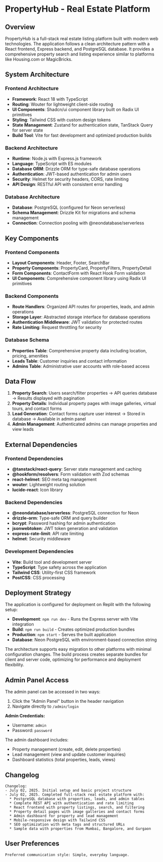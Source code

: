 # PropertyHub - Real Estate Platform

## Overview

PropertyHub is a full-stack real estate listing platform built with modern web technologies. The application follows a clean architecture pattern with a React frontend, Express backend, and PostgreSQL database. It provides a comprehensive property search and listing experience similar to platforms like Housing.com or MagicBricks.

## System Architecture

### Frontend Architecture
- **Framework**: React 18 with TypeScript
- **Routing**: Wouter for lightweight client-side routing
- **UI Components**: Shadcn/ui component library built on Radix UI primitives
- **Styling**: Tailwind CSS with custom design tokens
- **State Management**: Zustand for authentication state, TanStack Query for server state
- **Build Tool**: Vite for fast development and optimized production builds

### Backend Architecture
- **Runtime**: Node.js with Express.js framework
- **Language**: TypeScript with ES modules
- **Database ORM**: Drizzle ORM for type-safe database operations
- **Authentication**: JWT-based authentication for admin users
- **Security**: Helmet for security headers, CORS, rate limiting
- **API Design**: RESTful API with consistent error handling

### Database Architecture
- **Database**: PostgreSQL (configured for Neon serverless)
- **Schema Management**: Drizzle Kit for migrations and schema management
- **Connection**: Connection pooling with @neondatabase/serverless

## Key Components

### Frontend Components
- **Layout Components**: Header, Footer, SearchBar
- **Property Components**: PropertyCard, PropertyFilters, PropertyDetail
- **Form Components**: ContactForm with React Hook Form validation
- **UI Components**: Comprehensive component library using Radix UI primitives

### Backend Components
- **Route Handlers**: Organized API routes for properties, leads, and admin operations
- **Storage Layer**: Abstracted storage interface for database operations
- **Authentication Middleware**: JWT validation for protected routes
- **Rate Limiting**: Request throttling for security

### Database Schema
- **Properties Table**: Comprehensive property data including location, pricing, amenities
- **Leads Table**: Customer inquiries and contact information
- **Admins Table**: Administrative user accounts with role-based access

## Data Flow

1. **Property Search**: Users search/filter properties → API queries database → Results displayed with pagination
2. **Property Details**: Individual property pages with image galleries, virtual tours, and contact forms
3. **Lead Generation**: Contact forms capture user interest → Stored in database → Available in admin panel
4. **Admin Management**: Authenticated admins can manage properties and view leads

## External Dependencies

### Frontend Dependencies
- **@tanstack/react-query**: Server state management and caching
- **@hookform/resolvers**: Form validation with Zod schemas
- **react-helmet**: SEO meta tag management
- **wouter**: Lightweight routing solution
- **lucide-react**: Icon library

### Backend Dependencies
- **@neondatabase/serverless**: PostgreSQL connection for Neon
- **drizzle-orm**: Type-safe ORM and query builder
- **bcrypt**: Password hashing for admin authentication
- **jsonwebtoken**: JWT token generation and validation
- **express-rate-limit**: API rate limiting
- **helmet**: Security middleware

### Development Dependencies
- **Vite**: Build tool and development server
- **TypeScript**: Type safety across the application
- **Tailwind CSS**: Utility-first CSS framework
- **PostCSS**: CSS processing

## Deployment Strategy

The application is configured for deployment on Replit with the following setup:

- **Development**: `npm run dev` - Runs the Express server with Vite integration
- **Build**: `npm run build` - Creates optimized production bundles
- **Production**: `npm start` - Serves the built application
- **Database**: Neon PostgreSQL with environment-based connection string

The architecture supports easy migration to other platforms with minimal configuration changes. The build process creates separate bundles for client and server code, optimizing for performance and deployment flexibility.

## Admin Panel Access

The admin panel can be accessed in two ways:
1. Click the "Admin Panel" button in the header navigation
2. Navigate directly to `/admin/login`

**Admin Credentials:**
- Username: `admin`
- Password: `password`

The admin dashboard includes:
- Property management (create, edit, delete properties)
- Lead management (view and update customer inquiries)
- Dashboard statistics (total properties, leads, views)

## Changelog

```
Changelog:
- July 02, 2025. Initial setup and basic project structure
- July 02, 2025. Completed full-stack real estate platform with:
  * PostgreSQL database with properties, leads, and admin tables
  * Complete REST API with authentication and rate limiting
  * React frontend with property listings, search, and filtering
  * Property detail pages with image galleries and contact forms
  * Admin dashboard for property and lead management
  * Mobile-responsive design with Tailwind CSS
  * SEO optimization with meta tags and structured URLs
  * Sample data with properties from Mumbai, Bangalore, and Gurgaon
```

## User Preferences

```
Preferred communication style: Simple, everyday language.
```